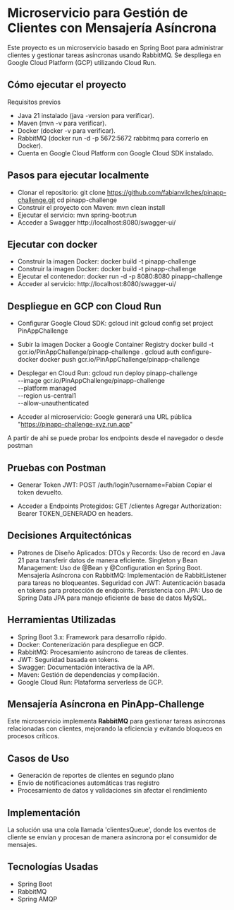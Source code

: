 # Microservicio para Gestión de Clientes con Mensajería Asíncrona

Este proyecto es un microservicio basado en Spring Boot para administrar clientes y gestionar tareas asíncronas usando RabbitMQ. Se despliega en Google Cloud Platform (GCP) utilizando Cloud Run.

## Cómo ejecutar el proyecto
Requisitos previos
* Java 21 instalado (java -version para verificar).
* Maven (mvn -v para verificar).
* Docker (docker -v para verificar).
* RabbitMQ (docker run -d -p 5672:5672 rabbitmq para correrlo en Docker).
* Cuenta en Google Cloud Platform con Google Cloud SDK instalado.

## Pasos para ejecutar localmente
- Clonar el repositorio:
	git clone https://github.com/fabianvilches/pinapp-challenge.git
	cd pinapp-challenge
- Construir el proyecto con Maven:
	mvn clean install
- Ejecutar el servicio: 
	mvn spring-boot:run
- Acceder a Swagger
	http://localhost:8080/swagger-ui/
	
## Ejecutar con docker
- Construir la imagen Docker:
	docker build -t pinapp-challenge
- Construir la imagen Docker:
	docker build -t pinapp-challenge 
- Ejecutar el contenedor:
	docker run -d -p 8080:8080 pinapp-challenge
- Acceder al servicio:
	http://localhost:8080/swagger-ui/

## Despliegue en GCP con Cloud Run
- Configurar Google Cloud SDK:
	gcloud init
	gcloud config set project PinAppChallenge

- Subir la imagen Docker a Google Container Registry
	docker build -t gcr.io/PinAppChallenge/pinapp-challenge .
	gcloud auth configure-docker
	docker push gcr.io/PinAppChallenge/pinapp-challenge

- Desplegar en Cloud Run:
   gcloud run deploy pinapp-challenge \
       --image gcr.io/PinAppChallenge/pinapp-challenge \
       --platform managed \
       --region us-central1 \
       --allow-unauthenticated

- Acceder al microservicio:
	Google generará una URL pública "https://pinapp-challenge-xyz.run.app"

A partir de ahi se puede probar los endpoints desde el navegador o desde postman

## Pruebas con Postman
- Generar Token JWT:
   POST /auth/login?username=Fabian
   Copiar el token devuelto.

- Acceder a Endpoints Protegidos:
   GET /clientes
   Agregar Authorization: Bearer TOKEN_GENERADO en headers.

## Decisiones Arquitectónicas
- Patrones de Diseño Aplicados:
	DTOs y Records: Uso de record en Java 21 para transferir datos de manera 
	eficiente. 
	Singleton y Bean Management: Uso de @Bean y @Configuration en Spring Boot. 
	Mensajería Asíncrona con RabbitMQ: Implementación de RabbitListener para tareas 
	no bloqueantes.
	Seguridad con JWT: Autenticación basada en tokens para protección de endpoints.  	Persistencia con JPA: Uso de Spring Data JPA para manejo eficiente de base de 
	datos MySQL.

## Herramientas Utilizadas
- Spring Boot 3.x: Framework para desarrollo rápido. 
- Docker: Contenerización para despliegue en GCP.
- RabbitMQ: Procesamiento asíncrono de tareas de clientes.
- JWT: Seguridad basada en tokens.
- Swagger: Documentación interactiva de la API.
- Maven: Gestión de dependencias y compilación.
- Google Cloud Run: Plataforma serverless de GCP.


## Mensajería Asíncrona en PinApp-Challenge
Este microservicio implementa **RabbitMQ** para gestionar tareas asíncronas relacionadas con clientes, mejorando la eficiencia y evitando bloqueos en procesos críticos.

## Casos de Uso
- Generación de reportes de clientes en segundo plano
- Envío de notificaciones automáticas tras registro
- Procesamiento de datos y validaciones sin afectar el rendimiento

## Implementación
La solución usa una cola llamada 'clientesQueue', donde los eventos de cliente se envían y procesan de manera asíncrona por el consumidor de mensajes.

## Tecnologías Usadas
- Spring Boot
- RabbitMQ
- Spring AMQP
